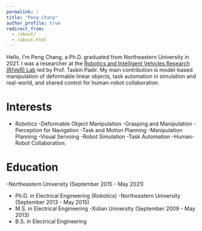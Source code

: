 ```yaml
---
permalink: /
title: "Peng Chang"
author_profile: true
redirect_from: 
  - /about/
  - /about.html
---
```



Hello, I'm Peng Chang, a Ph.D. graduated from Northeastern University in 2021. I was a researcher at the [Robotics and Intelligent Vehicles Research (RIVeR) Lab](http://robot.neu.edu/) led by Prof. Taskin Padir. My main contribution is model-based manipulation of deformable linear objects, task automation in simulation and real-world, and shared control for human-robot collaboration. 

Interests
======
- Robotics 
-Deformable Object Manipulation
-Grasping and Manipulation
-Perception for Navigation
-Task and Motion Planning
-Manipulation Planning
-Visual Servoing
-Robot Simulation
-Task Automation
-Human-Robot Collaboration.

Education
======
-Northeastern University (September 2015 - May 2021)
* Ph.D. in Electrical Engineering (Robotics)
-Northeastern University (September 2013 - May 2015)
* M.S. in Electrical Engineering
-Xidian University (September 2009 - May 2013)
* B.S. in Electrical Engineering

